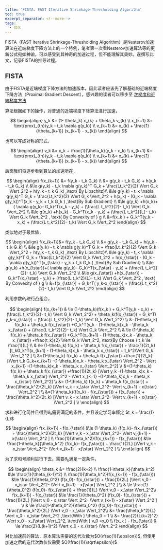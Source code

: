 ```yaml
---
title: 'FISTA: FAST Iterative Shrinkage-Thresholding Algorithm'
toc: true
excerpt_separator: <!--more-->
tags:
  - 优化
---
```




FISTA（FAST Iterative Shrinkage-Thresholding Algorithm）是Nesterov加速算法在近端梯度下降方法上的一个特例，笔者第一次看Nesterov加速算法等的更新公式宛如神谕，可以感受到其神奇的加速过程，但不能理解其奥妙。遂撰写此文，记录FISTA的推导过程。



<!--more-->



## FISTA



由于FISTA是近端梯度下降方法的加速版本，因此读者应该先了解基础的近端梯度下降方法（Proximal Gradient Descent），感兴趣的读者可以移步至 [次梯度和近端梯度方法](https://truenobility303.github.io/Sub-Proximal/)

算法根据如下的操作，对普通的近端梯度下降算法进行加速，


$$
\begin{align}
y_k &= (1- \theta_k) x_{k} + \theta_k v_{k} \\
x_{k+1} &= \text{prox}_{th}(y_k - t_k \nabla g(y_k)) \\
v_{k+1} &= x_{k} + \frac{1}{\theta_{k+1}} (x_{k+1} - x_{k})
\end{align}
$$


也可以写成对称的形式，


$$
\begin{align}
v_k &= x_k + \frac{1}{\theta_k}(y_k - x_k) \\
x_{k+1} &= \text{prox}_{th}(y_k - t_k \nabla g(y_k)) \\
v_{k+1} &= x_{k} + \frac{1}{\theta_{k+1}} (x_{k+1} - x_{k})
\end{align}
$$

后面我们将逐步看到算法的加速所在，



$$
\begin{align}
f(x_{k+1}) &= f(y_k - t_k G_k) \\
&= g(y_k - t_k G_k) + h(y_k - t_k G_k) \\
&\le g(y_k) - t_k \nabla g(y_k)^T G_k + \frac{Lt_k^2}{2} \Vert G_k \Vert_2^2 + h(y_k - t_k G_k) ,\text{ By Lipschitz}\\ 
&\le  g(y_k) - t_k \nabla g(y_k)^T G_k + \frac{Lt_k^2}{2} \Vert G_k \Vert_2^2  + h(x_k) - (G_k - \nabla g(y_k))^T(x_k - y_k + t_k G_k ) ,\text{By Sub Gradient} \\
&\le g(y_k) +h(x_k)+( \nabla g(y_k)- G_k)^T(x_k - y_k) + (\frac{L t_k^2}{2}- t_k) \Vert G_k \Vert_2^2  \\
&\le g(x_k) +h(x_k) - G_k^T(x_k - y_k) + (\frac{L t_k^2}{L}- t_k) \Vert G_k \Vert_2^2 , \text{ By Convexity of } g \\
&=f(x_k )  + G_k^T(y_k - x_k) + (\frac{L t_k^2}{2}- t_k) \Vert G_k \Vert_2^2
\end{align}
$$



类似地对于最优值，

$$
\begin{align}
f(x_{k+1})&= f(y_k - t_k G_k) \\
&= g(y_k - t_k G_k) + h(y_k - t_k G_k) \\
&\le g(y_k) - t_k \nabla g(y_k)^T G_k + \frac{Lt_k^2}{2} \Vert G_k \Vert_2^2 + h(y_k - t_k G_k) ,\text{ By Lipschitz}\\ 
&\le  g(y_k) - t_k \nabla g(y_k)^T G_k + \frac{Lt_k^2}{2} \Vert G_k \Vert_2^2  + h(x_{\star}) - (G_k - \nabla g(y_k))^T(x_{\star} - y_k + t_k G_k ) ,\text{By Sub Gradient} \\
&\le g(y_k) +h(x_{\star})+( \nabla g(y_k)- G_k)^T(x_{\star} - y_k) + (\frac{L t_k^2}{2}- t_k) \Vert G_k \Vert_2^2  \\
&\le g(x_{\star}) +h(x_{\star}) - G_k^T(x_{\star} - y_k) + (\frac{L t_k^2}{L}- t_k) \Vert G_k \Vert_2^2 , \text{ By Convexity of } g \\
&=f(x_{\star})  + G_k^T( y_k-x_{\star}) + (\frac{L t_k^2}{2}- t_k) \Vert G_k \Vert_2^2
\end{align}
$$





利用参数$\theta_k$进行凸组合，


$$
\begin{align}
f(x_{k+1}) & \le (1-\theta_k)(f(x_k )  + G_k^T(y_k - x_k) + (\frac{L t_k^2}{2}- t_k) \Vert G_k \Vert_2^2) + \theta_k(f(x_{\star})  + G_k^T( y_k-x_{\star}) + (\frac{L t_k^2}{2}- t_k) \Vert G_k \Vert_2^2) \\
&=(1-\theta_k) f(x_k) + \theta_k f(x_{\star}) +G_k^T(y_k - (1-\theta_k)x_k - \theta_k x_{\star}) + (\frac{L t_k^2}{2}- t_k) \Vert G_k \Vert_2^2 \\
& \le (1-\theta_k) f(x_k) + \theta_k f(x_{\star}) +G_k^T(x_{k+1} - (1-\theta_k)x_k - \theta_k x_{\star}) +\frac{t_k}{2} \Vert G_k \Vert_2^2, \text{By Choose } t_k \le \frac{1}{L} \\
& \le (1-\theta_k) f(x_k) + \theta_k f(x_{\star}) + \frac{1}{2t_k}[t_kG_k^T(x_{k+1} - (1-\theta_k)x_k - \theta_k x_{\star}) + t_k^2\Vert G_k \Vert_2^2 ] \\
&=(1-\theta_k) f(x_k) + \theta_k f(x_{\star}) +\frac{1}{2t_k} [\Vert t_k G_k+x_{k+1} -(1-\theta_k)x_k - \theta_k x_{\star}  \Vert_2^2  - \Vert x_{k+1} -(1-\theta_k)x_k - \theta_k x_{\star} \Vert_2^2] \\
&=(1-\theta_k) f(x_k) + \theta_k f(x_{\star}) +\frac{1}{2t_k} [\Vert y_k -(1-\theta_k)x_k - \theta_k x_{\star}  \Vert_2^2  - \Vert x_{k+1} -(1-\theta_k)x_k - \theta_k x_{\star} \Vert_2^2] \\
&= (1-\theta_k) f(x_k) + \theta_k f(x_{\star})  + \frac{\theta_k^2}{2t_k} [\Vert v_k - x_\star \Vert_2^2- \Vert v_{k+1} - x{\star} \Vert_2^2 ] \\
&=(1-\theta_k)(f(x_k) - f(x_{\star})) + f(x_{\star}) + \frac{\theta_k^2}{2t_k} [\Vert v_k - x_\star \Vert_2^2- \Vert v_{k+1} - x{\star} \Vert_2^2 ] \\
\end{align}
$$


求和进行化简并且得到$\theta_k$需要满足的条件，并且设定学习率恒定 $t_k = \frac{1}{L}$ 


$$
\begin{align}
f(x_{k+1}) - f(x_{\star}) &\le (1-\theta_k) (f(x_k)- f(x_{\star})) + \frac{\theta_k^2}{2t_k} [\Vert v_k - x_\star \Vert_2^2- \Vert v_{k+1} - x{\star} \Vert_2^2 ] \\
\frac{1}{\theta_k^2}(f(x_{k+1}) - f(x_{\star})) &\le \frac{1-\theta_k}{\theta_k^2} (f(x_k)- f(x_{\star})) + \frac{1}{2L} [\Vert v_k - x_\star \Vert_2^2- \Vert v_{k+1} - x{\star} \Vert_2^2 ] \\
\end{align}
$$

为了求和号顺利进行下去，需要$\theta_k$满足一定条件，



$$
\begin{align}
\theta_k &= \frac{2}{k+2} \\
\frac{1-\theta_k}{\theta_k^2} &\le \frac{1}{\theta_{k-1}^2} \\
\frac{1}{\theta_k^2}(f(x_{k+1}) - f(x_{\star})) &\le \frac{1}{\theta_0^2} (f(x_0)- f(x_{\star})) + \frac{1}{2L} [\Vert v_0 - x_\star \Vert_2^2- \Vert v_{k+1} - x{\star} \Vert_2^2 ] \\
& \le \frac{1}{\theta_0^2} (f(x_0)- f(x_{\star})) + \frac{1}{L} \Vert v_0 - x_\star \Vert_2^2\\
f(x_{k+1}) - f(x_{\star}) &\le \frac{1}{\theta_0^2} (f(x_0)- f(x_{\star})) + \frac{1}{2L} [\Vert v_0 - x_\star \Vert_2^2- \Vert v_{k+1} - x{\star} \Vert_2^2 ] \\
& \le \frac{1-\theta_0^2}{\theta_0^2} (f(x_0)- f(x_{\star})) + \frac{\theta_k^2}{2L} \Vert v_0 - x_\star \Vert_2^2\\ 
&= \frac{\theta_k^2}{L} \Vert v_0 - x_\star \Vert_2^2 ,\text{With } \theta_0 = 1 \\
&= \frac{2}{L(k+2)^2} \Vert x_0 - x_{\star} \Vert_2^2, \text{With } v_0  =x_0 \\
f(x_k ) - f(x_{\star}) & \le \frac{2}{L(k+1)^2} \Vert x_0 - x_{\star} \Vert_2^2 
\end{align}
$$


对比加速前的算法，原本算法需要的迭代次数为$O(\frac{1}{\epsilon})$, 但使用加速之后的迭代次数仅仅需要 $O(\frac{1}{\sqrt\epsilon})$

